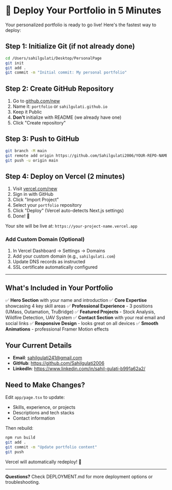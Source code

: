 # 🚀 Deploy Your Portfolio in 5 Minutes

Your personalized portfolio is ready to go live! Here's the fastest way to deploy:

## Step 1: Initialize Git (if not already done)

```bash
cd /Users/sahilgulati/Desktop/PersonalPage
git init
git add .
git commit -m "Initial commit: My personal portfolio"
```

## Step 2: Create GitHub Repository

1. Go to [github.com/new](https://github.com/new)
2. Name it: `portfolio` or `sahilgulati.github.io`
3. Keep it Public
4. **Don't** initialize with README (we already have one)
5. Click "Create repository"

## Step 3: Push to GitHub

```bash
git branch -M main
git remote add origin https://github.com/Sahilgulati2006/YOUR-REPO-NAME.git
git push -u origin main
```

## Step 4: Deploy on Vercel (2 minutes)

1. Visit [vercel.com/new](https://vercel.com/new)
2. Sign in with GitHub
3. Click "Import Project"
4. Select your `portfolio` repository
5. Click "Deploy" (Vercel auto-detects Next.js settings)
6. Done! 🎉

Your site will be live at: `https://your-project-name.vercel.app`

### Add Custom Domain (Optional)

1. In Vercel Dashboard → Settings → Domains
2. Add your custom domain (e.g., `sahilgulati.com`)
3. Update DNS records as instructed
4. SSL certificate automatically configured

---

## What's Included in Your Portfolio

✅ **Hero Section** with your name and introduction
✅ **Core Expertise** showcasing 4 key skill areas
✅ **Professional Experience** - 3 positions (UMass, Outamation, TruBridge)
✅ **Featured Projects** - Stock Analysis, Wildfire Detection, UAV System
✅ **Contact Section** with your real email and social links
✅ **Responsive Design** - looks great on all devices
✅ **Smooth Animations** - professional Framer Motion effects

## Your Current Details

- **Email**: sahilgulati241@gmail.com
- **GitHub**: https://github.com/Sahilgulati2006
- **LinkedIn**: https://www.linkedin.com/in/sahil-gulati-b991a62a2/

## Need to Make Changes?

Edit `app/page.tsx` to update:
- Skills, experience, or projects
- Descriptions and tech stacks
- Contact information

Then rebuild:
```bash
npm run build
git add .
git commit -m "Update portfolio content"
git push
```

Vercel will automatically redeploy! 🚀

---

**Questions?** Check DEPLOYMENT.md for more deployment options or troubleshooting.

